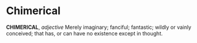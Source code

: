 # Chimerical

**CHIMERICAL**, _adjective_ Merely imaginary; fanciful; fantastic; wildly or vainly conceived; that has, or can have no existence except in thought.